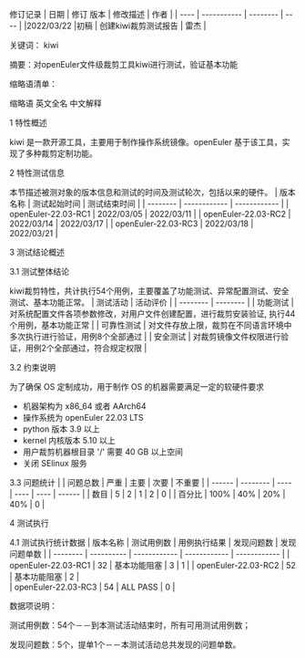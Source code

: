 修订记录
| 日期 | 修订   版本 | 修改描述 | 作者 |
| ---- | ----------- | -------- | ---- |
|2022/03/22      |初稿           |  创建kiwi裁剪测试报告        | 雷杰     |

关键词： kiwi

摘要：对openEuler文件级裁剪工具kiwi进行测试，验证基本功能

缩略语清单：

缩略语	英文全名	中文解释

1 特性概述

kiwi 是一款开源工具，主要用于制作操作系统镜像。openEuler 基于该工具，实现了多种裁剪定制功能。

2 特性测试信息

本节描述被测对象的版本信息和测试的时间及测试轮次，包括以来的硬件。
| 版本名称 | 测试起始时间 | 测试结束时间 |
| -------- | ------------ | ------------ |
| openEuler-22.03-RC1   |       2022/03/05      |    2022/03/11   |
| openEuler-22.03-RC2   |       2022/03/14      |    2022/03/17   |
| openEuler-22.03-RC3   |       2022/03/18      |    2022/03/21   |

3 测试结论概述

3.1 测试整体结论

kiwi裁剪特性，共计执行54个用例，主要覆盖了功能测试、异常配置测试、安全测试、基本功能正常。
| 测试活动     | 活动评价  |
| --------    | --------                                 |
| 功能测试 |对系统配置文件各项参数修改，对用户文件创建配置，进行裁剪安装验证, 执行44个用例，基本功能正常 |
| 可靠性测试 |  对文件存放上限，裁剪在不同语言环境中多次执行进行验证，用例8个全部通过 |
| 安全测试 |  对裁剪镜像文件权限进行验证，用例2个全部通过，符合规定权限 |

3.2 约束说明

为了确保 OS 定制成功，用于制作 OS 的机器需要满足一定的软硬件要求
- 机器架构为 x86_64 或者 AArch64
- 操作系统为 openEuler 22.03 LTS
- python 版本 3.9 以上
- kernel 内核版本 5.10 以上
- 用户裁剪机器根目录 '/' 需要 40 GB 以上空间
- 关闭 SElinux 服务

3.3 问题统计
|        | 问题总数 | 严重 | 主要 | 次要 | 不重要 |
| ------ | -------- | ---- | ---- | ---- | ------ |
| 数目   |  5       |   2   |    1  | 2     |      0  |
| 百分比 |   100%       |   40%   |  20%   |  40%    |  0      |

4 测试执行

4.1 测试执行统计数据
| 版本名称 | 测试用例数 | 用例执行结果 | 发现问题数 | 发现问题单数 |
| -------- | ---------- | ------------ | ------------ | ------------ |
| openEuler-22.03-RC1    |   32     |    基本功能阻塞        |    3     |    1     |
| openEuler-22.03-RC2    |   52     |    基本功能阻塞      |     2    |   
| openEuler-22.03-RC3    |   54     |    ALL PASS       |     0    |       

数据项说明：

测试用例数：54个－－到本测试活动结束时，所有可用测试用例数；

发现问题数：5个，提单1个－－本测试活动总共发现的问题单数。